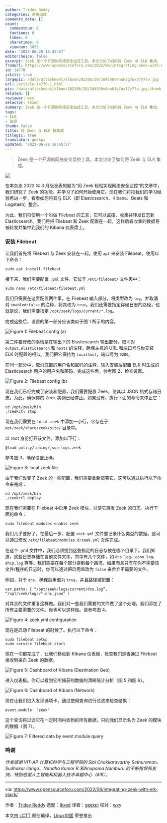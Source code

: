```yaml
---
author: Tridev Reddy
categories: 系统运维
comments_data: []
count:
  commentnum: 0
  favtimes: 0
  likes: 0
  sharetimes: 0
  viewnum: 3653
date: '2022-06-28 16:45:57'
editorchoice: false
excerpt: Zeek 是一个开源的网络安全监控工具。本文讨论了如何将 Zeek 与 ELK 集成。
fromurl: https://www.opensourceforu.com/2022/06/integrating-zeek-with-elk-stack/
id: 14770
islctt: true
largepic: /data/attachment/album/202206/28/164550v4nuk3g7ux77y77v.jpg
url: /article-14770-1.html
pic: /data/attachment/album/202206/28/164550v4nuk3g7ux77y77v.jpg.thumb.jpg
related: []
reviewer: wxy
selector: lkxed
summary: Zeek 是一个开源的网络安全监控工具。本文讨论了如何将 Zeek 与 ELK 集成。
tags:
- ELK
- 监控
thumb: false
title: 将 Zeek 与 ELK 栈集成
titlepic: true
translator: geekpi
updated: '2022-06-28 16:45:57'
---
```



> 
> Zeek 是一个开源的网络安全监控工具。本文讨论了如何将 Zeek 与 ELK 集成。
> 
> 
> 


![](/data/attachment/album/202206/28/164550v4nuk3g7ux77y77v.jpg)


在本杂志 2022 年 3 月版发表的题为“用 Zeek 轻松实现网络安全监控”的文章中，我们研究了 Zeek 的功能，并学习了如何开始使用它。现在我们将把我们的学习经验再进一步，看看如何将其与 ELK（即 Elasticsearch、Kibana、Beats 和 Logstash）整合。


为此，我们将使用一个叫做 Filebeat 的工具，它可以监控、收集并转发日志到 Elasticsearch。我们将把 Filebeat 和 Zeek 配置在一起，这样后者收集的数据将被转发并集中到我们的 Kibana 仪表盘上。


### 安装 Filebeat


让我们首先将 Filebeat 与 Zeek 安装在一起。使用 `apt` 来安装 Filebeat，使用以下命令：



```
sudo apt install filebeat

```

接下来，我们需要配置 `.yml` 文件，它位于 `/etc/filebeat/` 文件夹中：



```
sudo nano /etc/filebeat/filebeat.yml

```

我们只需要在这里配置两件事。在 Filebeat 输入部分，将类型改为 `log`，并取消对 `enabled:false` 的注释，将其改为 `true`。我们还需要指定存储日志的路径，也就是说，我们需要指定 `/opt/zeek/logs/current/*.log`。


完成这些后，设置的第一部分应该类似于图 1 所示的内容。


![Figure 1: Filebeat config (a)](/data/attachment/album/202206/28/164559gyxssyfvpjrj1f1k.jpg)


第二件要修改的事情是在输出下的 Elasticsearch 输出部分，取消对 `output.elasticsearch` 和 `hosts` 的注释。确保主机的 URL 和端口号与你安装 ELK 时配置的相似。我们把它保持为 `localhost`，端口号为 `9200`。


在同一部分中，取消底部的用户名和密码的注释，输入安装后配置 ELK 时生成的 Elasticsearch 用户的用户名和密码。完成这些后，参考图 2，检查设置。


![Figure 2: Filebeat config (b)](/data/attachment/album/202206/28/164559wmvvezzvyz8v8bhd.jpg)


现在我们已经完成了安装和配置，我们需要配置 Zeek，使其以 JSON 格式存储日志。为此，确保你的 Zeek 实例已经停止。如果没有，执行下面的命令来停止它：



```
cd /opt/zeek/bin
./zeekctl stop

```

现在我们需要在 `local.zeek` 中添加一小行，它存在于 `opt/zeek/share/zeek/site/` 目录中。


以 root 身份打开该文件，添加以下行：



```
@load policy/tuning/json-logs.zeek

```

参考图 3，确保设置正确。


![Figure 3: local.zeek file](/data/attachment/album/202206/28/164559kowywewbe79w4fhb.jpg)


由于我们改变了 Zeek 的一些配置，我们需要重新部署它，这可以通过执行以下命令来完成：



```
cd /opt/zeek/bin
./zeekctl deploy

```

现在我们需要在 Filebeat 中启用 Zeek 模块，以便它转发 Zeek 的日志。执行下面的命令：



```
sudo filebeat modules enable zeek

```

我们几乎要好了。在最后一步，配置 `zeek.yml` 文件要记录什么类型的数据。这可以通过修改 `/etc/filebeat/modules.d/zeek.yml` 文件完成。


在这个 .yml 文件中，我们必须提到这些指定的日志存放在哪个目录下。我们知道，这些日志存储在当前文件夹中，其中有几个文件，如 `dns.log`、`conn.log`、`dhcp.log` 等等。我们需要在每个部分提到每个路径。如果而且只有在你不需要该文件/程序的日志时，你可以通过把启用值改为 `false` 来舍弃不需要的文件。


例如，对于 `dns`，确保启用值为 `true`，并且路径被配置：



```
var.paths: [ “/opt/zeek/logs/current/dns.log”, “/opt/zeek/logs/*.dns.json” ]

```

对其余的文件重复这样做。我们对一些我们需要的文件做了这个处理。我们添加了所有主要需要的文件。你也可以这样做。请参考图 4。


![Figure 4: zeek.yml configuration](/data/attachment/album/202206/28/164559tzsssbeyb4b5yi55.jpg)


现在是启动 Filebeat 的时候了。执行以下命令：



```
sudo filebeat setup
sudo service filebeat start

```

现在一切都完成了，让我们移动到 Kibana 仪表板，检查我们是否通过 Filebeat 接收到来自 Zeek 的数据。


![Figure 5: Dashboard of Kibana (Destination Geo)](/data/attachment/album/202206/28/164600fj5zaw3nah3d1nza.jpg)


进入仪表板。你可以看到它所捕获的数据的清晰统计分析（图 5 和图 6）。


![Figure 6: Dashboard of Kibana (Network)](/data/attachment/album/202206/28/164601rsrhrtp2uutths3h.jpg)


现在让我们进入发现选项卡，通过使用查询进行过滤来检查结果：



```
event.module: "zeek"

```

这个查询将过滤它在一定时间内收到的所有数据，只向我们显示名为 Zeek 的模块的数据（图 7）。


![Figure 7: Filtered data by event.module query](/data/attachment/album/202206/28/164602ie6kj6eenb2r03r1.jpg)


### 鸣谢


*作者感谢 VIT-AP 计算机科学与工程学院的 Sibi Chakkaravarthy Sethuraman、Sudhakar Ilango、Nandha Kumar R.和Anupama Namburu 的不断指导和支持。特别感谢人工智能和机器人技术卓越中心（AIR）。*




---


via: <https://www.opensourceforu.com/2022/06/integrating-zeek-with-elk-stack/>


作者：[Tridev Reddy](https://www.opensourceforu.com/author/tridev-reddy/) 选题：[lkxed](https://github.com/lkxed) 译者：[geekpi](https://github.com/geekpi) 校对：[wxy](https://github.com/wxy)


本文由 [LCTT](https://github.com/LCTT/TranslateProject) 原创编译，[Linux中国](https://linux.cn/) 荣誉推出